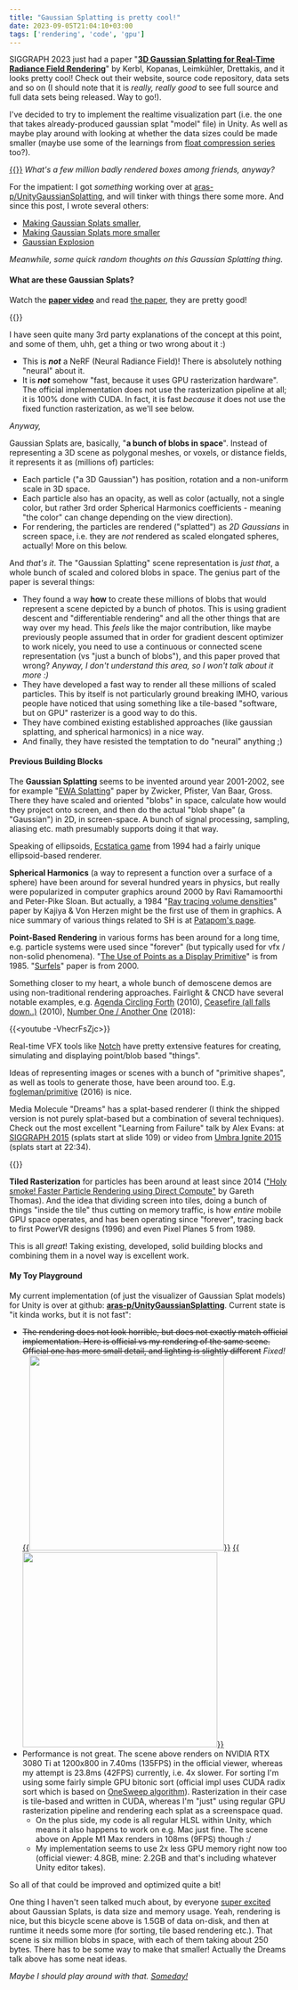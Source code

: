 ```yaml
---
title: "Gaussian Splatting is pretty cool!"
date: 2023-09-05T21:04:10+03:00
tags: ['rendering', 'code', 'gpu']
---
```


SIGGRAPH 2023 just had a paper "[**3D Gaussian Splatting for Real-Time Radiance Field Rendering**](https://repo-sam.inria.fr/fungraph/3d-gaussian-splatting/)"
by Kerbl, Kopanas, Leimkühler, Drettakis, and it looks
pretty cool! Check out their website, source code repository, data sets and so on (I should note that
it is *really, really good* to see full source and full data sets being released. Way to go!).

I've decided to try to implement the realtime visualization part (i.e. the one that takes
already-produced gaussian splat "model" file) in Unity. As well as maybe play around with looking at
whether the data sizes could be made smaller (maybe use some of the learnings from
[float compression series](/blog/2023/01/29/Float-Compression-0-Intro/) too?).


[{{<imgright src="/img/blog/2023/gaussian-splat/gs-bike-initial.jpg" width="300px">}}](/img/blog/2023/gaussian-splat/gs-bike-initial.jpg)
*What's a few million badly rendered boxes among friends, anyway?*

For the impatient: I got *something* working over at [aras-p/UnityGaussianSplatting](https://github.com/aras-p/UnityGaussianSplatting), and will tinker with things there some more. And since this post, I wrote several others:
- [Making Gaussian Splats smaller](/blog/2023/09/13/Making-Gaussian-Splats-smaller/),
- [Making Gaussian Splats more smaller](/blog/2023/09/27/Making-Gaussian-Splats-more-smaller/)
- [Gaussian Explosion](/blog/2023/12/08/Gaussian-explosion/)


*Meanwhile, some quick random thoughts on this Gaussian Splatting thing.*

#### What are these Gaussian Splats?

Watch the [**paper video**](https://www.youtube.com/watch?v=T_kXY43VZnk) and read
[the paper](https://repo-sam.inria.fr/fungraph/3d-gaussian-splatting/), they are pretty good!

{{<youtube T_kXY43VZnk>}}

I have seen quite many 3rd party explanations of the concept at this point, and some of them, uhh, get a thing or
two wrong about it :)

- This is ***not*** a NeRF (Neural Radiance Field)! There is absolutely nothing "neural" about it.
- It is ***not*** somehow "fast, because it uses GPU rasterization hardware". The official implementation does not
  use the rasterization pipeline at all; it is 100% done with CUDA. In fact, it is fast *because* it does not use
  the fixed function rasterization, as we'll see below.

*Anyway,*

Gaussian Splats are, basically, "**a bunch of blobs in space**". Instead of representing a 3D scene as
polygonal meshes, or voxels, or distance fields, it represents it as (millions of) particles:

- Each particle ("a 3D Gaussian") has position, rotation and a non-uniform scale in 3D space.
- Each particle also has an opacity, as well as color (actually, not a single color, but rather
  3rd order Spherical Harmonics coefficients - meaning "the color" can change depending on the view direction).
- For rendering, the particles are rendered ("splatted") as *2D Gaussians* in screen space, i.e. they
  are *not* rendered as scaled elongated spheres, actually! More on this below.

And *that's it*. The "Gaussian Splatting" scene representation is *just that*, a whole bunch of scaled and colored
blobs in space. The genius part of the paper is several things:

- They found a way **how** to create these millions of blobs that would represent a scene depicted by a bunch of
  photos. This is using gradient descent and "differentiable rendering" and all the other things that are way
  over my head. This *feels* like the major contribution, like maybe previously people assumed that in order
  for gradient descent optimizer to work nicely, you need to use a continuous or connected scene representation (vs
  "just a bunch of blobs"), and this paper proved that wrong? *Anyway, I don't understand this area, so I won't talk
  about it more :)*
- They have developed a fast way to render all these millions of scaled particles. This by itself is not particularly
  ground breaking IMHO, various people have noticed that using something like a tile-based "software, but on GPU"
  rasterizer is a good way to do this.
- They have combined existing established approaches (like gaussian splatting, and spherical harmonics)
  in a nice way.
- And finally, they have resisted the temptation to do "neural" anything ;)

#### Previous Building Blocks

The **Gaussian Splatting** seems to be invented around year 2001-2002, see for example "[EWA Splatting](https://www.cs.umd.edu/~zwicker/publications/EWASplatting-TVCG02.pdf)" paper by Zwicker, Pfister, Van Baar, Gross.
There they have scaled and oriented "blobs" in space, calculate how would they project onto screen, and then
do the actual "blob shape" (a "Gaussian") in 2D, in screen-space. A bunch of signal processing, sampling, aliasing etc.
math presumably supports doing it that way.

Speaking of ellipsoids, [Ecstatica game](https://www.youtube.com/watch?v=dnOXk3QJWN8) from 1994 had a fairly
unique ellipsoid-based renderer.

**Spherical Harmonics** (a way to represent a function over a surface of a sphere) have been around
for several hundred years in physics, but really were popularized in computer graphics around 2000
by Ravi Ramamoorthi and Peter-Pike Sloan. But actually, a 1984 "[Ray tracing volume densities](https://dl.acm.org/doi/abs/10.1145/964965.808594)" paper by Kajiya & Von Herzen might be the first use of them in graphics.
A nice summary of various things related to SH is at [Patapom's page](https://patapom.com/blog/SHPortal/).

**Point-Based Rendering** in various forms has been around for a long time, e.g. particle systems were used since
"forever" (but typically used for vfx / non-solid phenomena).
"[The Use of Points as a Display Primitive](https://graphics.stanford.edu/papers/points/)" is from 1985.
"[Surfels](https://www.cs.umd.edu/~zwicker/projectpages/Surfels-SIG00.html)" paper is from 2000.

Something closer
to my heart, a whole bunch of demoscene demos are using non-traditional rendering approaches. Fairlight & CNCD
have several notable examples, e.g.
[Agenda Circling Forth](https://www.youtube.com/watch?v=-VhecrFsZjc) (2010),
[Ceasefire (all falls down..)](https://www.youtube.com/watch?v=NaPPHUt4K34) (2010),
[Number One / Another One](https://www.youtube.com/watch?v=LyXwmt0EZig) (2018):

{{<youtube -VhecrFsZjc>}}

Real-time VFX tools like [Notch](https://www.notch.one/) have pretty extensive features for creating, simulating
and displaying point/blob based "things".

Ideas of representing images or scenes with a bunch of "primitive shapes", as well as tools to generate those, have
been around too. E.g. [fogleman/primitive](https://github.com/fogleman/primitive) (2016) is nice.

Media Molecule "Dreams" has a splat-based renderer (I think the shipped version is not purely splat-based
but a combination of several techniques). Check out the most excellent "Learning from Failure" talk by Alex Evans:
at [SIGGRAPH 2015](https://advances.realtimerendering.com/s2015/#_TESSELLATION_IN_CALL) (splats start at slide 109)
or video from [Umbra Ignite 2015](https://youtu.be/u9KNtnCZDMI?t=1354) (splats start at 22:34).

{{<youtube u9KNtnCZDMI>}}

**Tiled Rasterization** for particles has been around at least since 2014 (["Holy smoke! Faster Particle Rendering
using Direct Compute"](https://github.com/GPUOpen-LibrariesAndSDKs/GPUParticles11) by Gareth Thomas). And the idea
that dividing screen into tiles, doing a bunch of things "inside the tile" thus cutting on memory traffic,
is how *entire* mobile GPU space operates, and has been operating since "forever", tracing back to first PowerVR
designs (1996) and even Pixel Planes 5 from 1989.

This is all *great*! Taking existing, developed, solid building blocks and combining them in a novel way is excellent
work.


#### My Toy Playground

My current implementation (of just the visualizer of Gaussian Splat models) for Unity is over at github:
[**aras-p/UnityGaussianSplatting**](https://github.com/aras-p/UnityGaussianSplatting). Current state is "it kinda
works, but it is not fast":

* ~~The rendering does not look horrible, but does not exactly match official implementation. Here is official vs
  my rendering of the same scene. Official one has more small detail, and lighting is slightly different~~  _Fixed!_ \
  [{{<img src="/img/blog/2023/gaussian-splat/gs-bike-official.jpg" width="350px">}}](/img/blog/2023/gaussian-splat/gs-bike-official.jpg)
  [{{<img src="/img/blog/2023/gaussian-splat/gs-bike-mine02.jpg" width="350px">}}](/img/blog/2023/gaussian-splat/gs-bike-mine02.jpg)
* Performance is not great. The scene above renders on NVIDIA RTX 3080 Ti at 1200x800 in 7.40ms (135FPS) in
  the official viewer, whereas my attempt is 23.8ms (42FPS) currently, i.e. 4x slower. For sorting
  I'm using some fairly simple GPU bitonic sort (official impl uses CUDA radix sort which is
  based on [OneSweep algorithm](https://arxiv.org/abs/2206.01784)). Rasterization in their case is tile-based and written in CUDA,
  whereas I'm "just" using regular GPU rasterization pipeline and rendering each splat as a screenspace quad.
  * On the plus side, my code is all regular HLSL within Unity, which means it also happens to work on e.g.
    Mac just fine. The scene above on Apple M1 Max renders in 108ms (9FPS) though :/
  * My implementation seems to use 2x less GPU memory right now too (official viewer: 4.8GB, mine: 2.2GB and that's
    including whatever Unity editor takes).

 So all of that could be improved and optimized quite a bit!

 One thing I haven't seen talked much about, by everyone [super excited](https://www.youtube.com/watch?v=SbXmGgJePsk)
 about Gaussian Splats, is data size and memory usage. Yeah, rendering is nice, but this bicycle scene above is
 1.5GB of data on-disk, and then at runtime it needs some more (for sorting, tile based rendering etc.).
 That scene is six million blobs in space, with each of them taking about 250 bytes. There has to be some
 way to make that smaller! Actually the Dreams talk above has some neat ideas.

 *Maybe I should play around with that. [Someday!](/blog/2023/09/13/Making-Gaussian-Splats-smaller/)*


